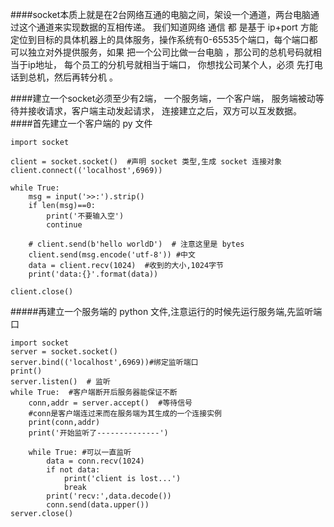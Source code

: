 ####socket本质上就是在2台网络互通的电脑之间，架设一个通道，两台电脑通过这个通道来实现数据的互相传递。 我们知道网络 通信 都 是基于 ip+port 方能定位到目标的具体机器上的具体服务，操作系统有0-65535个端口，每个端口都可以独立对外提供服务，如果 把一个公司比做一台电脑 ，那公司的总机号码就相当于ip地址， 每个员工的分机号就相当于端口， 你想找公司某个人，必须 先打电话到总机，然后再转分机 。

 

####建立一个socket必须至少有2端， 一个服务端，一个客户端， 服务端被动等待并接收请求，客户端主动发起请求， 连接建立之后，双方可以互发数据。
####首先建立一个客户端的 py 文件
```
import socket

client = socket.socket()  #声明 socket 类型,生成 socket 连接对象
client.connect(('localhost',6969))

while True:
    msg = input('>>:').strip()
    if len(msg)==0:
        print('不要输入空')
        continue

    # client.send(b'hello worldD')  # 注意这里是 bytes
    client.send(msg.encode('utf-8')) #中文
    data = client.recv(1024)  #收到的大小,1024字节
    print('data:{}'.format(data))

client.close()
```
#####再建立一个服务端的 python 文件,注意运行的时候先运行服务端,先监听端口
```
import socket
server = socket.socket()
server.bind(('localhost',6969))#绑定监听端口
print()
server.listen()  # 监听
while True:  #客户端断开后服务器能保证不断
    conn,addr = server.accept()  #等待信号
    #conn是客户端连过来而在服务端为其生成的一个连接实例
    print(conn,addr)
    print('开始监听了--------------')

    while True: #可以一直监听
        data = conn.recv(1024)
        if not data:
            print('client is lost...')
            break
        print('recv:',data.decode())
        conn.send(data.upper())
server.close()
```